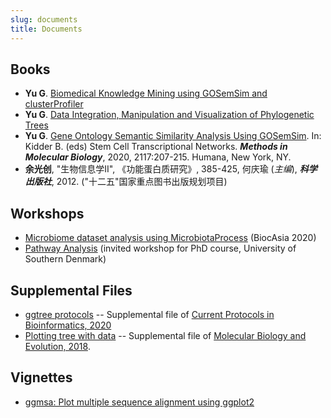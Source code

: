 ```yaml
---
slug: documents
title: Documents
---
```


## <i class="fa fa-book fa-1x" aria-hidden="true"></i> Books

+ **Yu G**. [Biomedical Knowledge Mining using GOSemSim and clusterProfiler](https://yulab-smu.top/biomedical-knowledge-mining-book/)
+ **Yu G**. [Data Integration, Manipulation and Visualization of Phylogenetic Trees](https://yulab-smu.top/treedata-book/)
+ **Yu G**. [Gene Ontology Semantic Similarity Analysis Using
    GOSemSim](http://dx.doi.org/10.1007/978-1-0716-0301-7_11). In:
    Kidder B. (eds) Stem Cell Transcriptional Networks. ***Methods in
    Molecular Biology***, 2020, 2117:207-215. Humana, New York, NY.
+ __余光创__, "生物信息学II", 《功能蛋白质研究》, 385-425, 何庆瑜 (*主编*), __*科学出版社*__, 2012. ("十二五"国家重点图书出版规划项目)


## <i class="fa fa-users fa-1x" aria-hidden="true"></i> Workshops

+ [Microbiome dataset analysis using MicrobiotaProcess](https://yulab-smu.top/MicrobiotaProcessWorkshop/) (BiocAsia 2020)
+ [Pathway Analysis](https://guangchuangyu.github.io/pathway-analysis-workshop/) (invited workshop for PhD course, University of Southern Denmark)


## <i class="fa fa-heartbeat fa-1x" aria-hidden="true"></i> Supplemental Files

+ [ggtree protocols](https://github.com/GuangchuangYu/ggtree-current-protocols) -- Supplemental file of [Current Protocols in Bioinformatics, 2020](https://doi.org/10.1002/cpbi.96)
+ [Plotting tree with data](https://github.com/GuangchuangYu/plotting_tree_with_data) -- Supplemental file of [Molecular Biology and Evolution, 2018](https://doi.org/10.1093/molbev/msy194).


## <i class="fa fa-cogs fa-1x" aria-hidden="true"></i> Vignettes

+ [ggmsa: Plot multiple sequence alignment using ggplot2](https://yulab-smu.top/ggmsa/)

